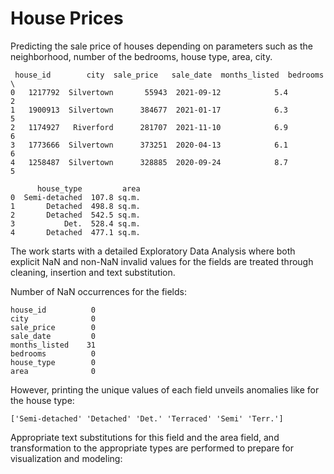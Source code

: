 # House Prices
Predicting the sale price of houses depending on parameters such as the neighborhood, number of the bedrooms, house type, area, city.

```
 house_id        city  sale_price   sale_date  months_listed  bedrooms  \
0   1217792  Silvertown       55943  2021-09-12            5.4         2   
1   1900913  Silvertown      384677  2021-01-17            6.3         5   
2   1174927   Riverford      281707  2021-11-10            6.9         6   
3   1773666  Silvertown      373251  2020-04-13            6.1         6   
4   1258487  Silvertown      328885  2020-09-24            8.7         5   

      house_type         area  
0  Semi-detached  107.8 sq.m.  
1       Detached  498.8 sq.m.  
2       Detached  542.5 sq.m.  
3           Det.  528.4 sq.m.  
4       Detached  477.1 sq.m.  
```

The work starts with a detailed Exploratory Data Analysis where both explicit NaN and non-NaN invalid values for the fields are treated through cleaning, insertion and text substitution.

Number of NaN occurrences for the fields:

```
house_id          0
city              0
sale_price        0
sale_date         0
months_listed    31
bedrooms          0
house_type        0
area              0
```
However, printing the unique values of each field unveils anomalies like for the house type:

```
['Semi-detached' 'Detached' 'Det.' 'Terraced' 'Semi' 'Terr.']
```
Appropriate text substitutions for this field and the area field, and transformation to the appropriate types are performed to prepare for visualization and modeling:


